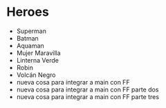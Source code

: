 # Heroes

* Superman
* Batman
* Aquaman
* Mujer Maravilla
* Linterna Verde
* Robin
* Volcán Negro
* nueva cosa para integrar a main con FF
* nueva cosa para integrar a main con FF parte dos
* nueva cosa para integrar a main con FF parte tres
